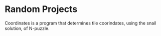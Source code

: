 # Random Projects

Coordinates is a program that determines tile coorindates, using the snail solution, of N-puzzle.
